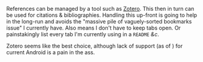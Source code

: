 References can be managed by a tool such as [Zotero](https:://zotero.org). This then in turn can be used for citations & bibliographies. Handling this up-front is going to help in the long-run and avoids the "massive pile of vaguely-sorted bookmarks issue" I currently have. Also means I don't have to keep tabs open. Or painstakingly list every tab I'm currently using in a `README` _&c_.

Zotero seems like the best choice, although lack of support (as of ) for current Android is a pain in the ass.